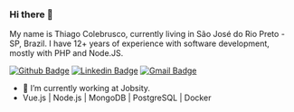 ### Hi there 👋

My name is Thiago Colebrusco, currently living in São José do Rio Preto - SP, Brazil. I have 12+ years of experience with software development, mostly with PHP and Node.JS.


[![Github Badge](https://img.shields.io/badge/-Github-000?style=flat-square&logo=Github&logoColor=white&link=https://github.com/thiagocolebrusco)](https://github.com/thiagocolebrusco)
[![Linkedin Badge](https://img.shields.io/badge/-LinkedIn-blue?style=flat-square&logo=Linkedin&logoColor=white&link=https://www.linkedin.com/in/thiagocolebrusco/)](https://www.linkedin.com/in/thiagocolebrusco/)
[![Gmail Badge](https://img.shields.io/badge/-Gmail-c14438?style=flat-square&logo=Gmail&logoColor=white&link=mailto:thiagocolebrusco@gmail.com)](mailto:thiagocolebrusco@gmail.com)


- 🔭 I’m currently working at Jobsity.
- Vue.js | Node.js | MongoDB | PostgreSQL | Docker
